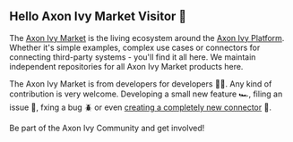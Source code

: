 ## Hello Axon Ivy Market Visitor 👋

The [Axon Ivy Market](https://market.axonivy.com) is the living ecosystem around the [Axon Ivy Platform](https://dev.axonivy.com).
Whether it's simple examples, complex use cases or connectors for connecting third-party systems - you'll find it all here.
We maintain independent repositories for all Axon Ivy Market products here.

The Axon Ivy Market is from developers for developers 👩‍💻. Any kind of contribution
is very welcome. Developing a small new feature 🏎️, filing an issue 📝, fxing a bug 🪲 or even
[creating a completely new connector](https://github.com/axonivy-market/market/wiki) 🚀.

Be part of the Axon Ivy Community and get involved!
